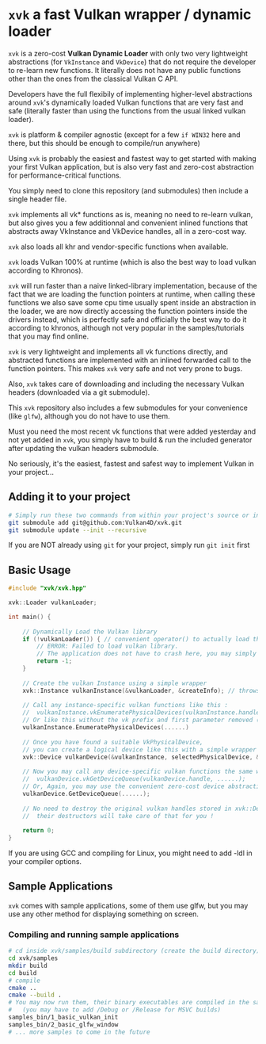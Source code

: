 # `xvk` a fast Vulkan wrapper / dynamic loader

`xvk` is a zero-cost **Vulkan Dynamic Loader** with only two very lightweight abstractions (for `VkInstance` and `VkDevice`) that do not require the developer to re-learn new functions. 
It literally does not have any public functions other than the ones from the classical Vulkan C API. 

Developers have the full flexibily of implementing higher-level abstractions around `xvk`'s dynamically loaded Vulkan functions that are very fast and safe (literally faster than using the functions from the usual linked vulkan loader). 

`xvk` is platform & compiler agnostic (except for a few `if WIN32` here and there, but this should be enough to compile/run anywhere)

Using `xvk` is probably the easiest and fastest way to get started with making your first Vulkan application, but is also very fast and zero-cost abstraction for performance-critical functions. 

You simply need to clone this repository (and submodules) then include a single header file.

`xvk` implements all vk* functions as is, meaning no need to re-learn vulkan, but also gives you a few additionnal and convenient inlined functions that abstracts away VkInstance and VkDevice handles, all in a zero-cost way. 

`xvk` also loads all khr and vendor-specific functions when available. 

`xvk` loads Vulkan 100% at runtime (which is also the best way to load vulkan according to Khronos). 

`xvk` will run faster than a naive linked-library implementation, because of the fact that we are loading the function pointers at runtime, when calling these functions we also save some cpu time usually spent inside an abstraction in the loader, we are now directly accessing the function pointers inside the drivers instead, which is perfectly safe and officially the best way to do it according to khronos, although not very popular in the samples/tutorials that you may find online. 

`xvk` is very lightweight and implements all vk functions directly, and abstracted functions are implemented with an inlined forwarded call to the function pointers. This makes `xvk` very safe and not very prone to bugs. 

Also, `xvk` takes care of downloading and including the necessary Vulkan headers (downloaded via a git submodule).

This `xvk` repository also includes a few submodules for your convenience (like `glfw`), although you do not have to use them. 

Must you need the most recent vk functions that were added yesterday and not yet added in `xvk`, you simply have to build & run the included generator after updating the vulkan headers submodule. 

No seriously, it's the easiest, fastest and safest way to implement Vulkan in your project... 

## Adding it to your project
```bash
# Simply run these two commands from within your project's source or include directory
git submodule add git@github.com:Vulkan4D/xvk.git
git submodule update --init --recursive
```

If you are NOT already using `git` for your project, simply run `git init` first

## Basic Usage

```C++
#include "xvk/xvk.hpp"

xvk::Loader vulkanLoader;

int main() {
	
	// Dynamically Load the Vulkan library
	if (!vulkanLoader()) { // convenient operator() to actually load the library
		// ERROR: Failed to load vulkan library. 
		// The application does not have to crash here, you may simply choose to use OpenGL instead...
		return -1;
	}
	
	// Create the vulkan Instance using a simple wrapper
	xvk::Instance vulkanInstance(&vulkanLoader, &createInfo); // throws if failed to create the instance
	
	// Call any instance-specific vulkan functions like this : 
	// 	vulkanInstance.vkEnumeratePhysicalDevices(vulkanInstance.handle, ......)
	// Or like this without the vk prefix and first parameter removed (a convenient zero-cost abstraction)
	vulkanInstance.EnumeratePhysicalDevices(......)
	
	// Once you have found a suitable VkPhysicalDevice, 
	// you can create a logical device like this with a simple wrapper : 
	xvk::Device vulkanDevice(&vulkanInstance, selectedPhysicalDevice, &deviceCreateInfo);
	
	// Now you may call any device-specific vulkan functions the same way as with the instance...
	// 	vulkanDevice.vkGetDeviceQueue(vulkanDevice.handle, ......);
	// Or, Again, you may use the convenient zero-cost device abstraction without the vk prefix...
	vulkanDevice.GetDeviceQueue(......);
	
	// No need to destroy the original vulkan handles stored in xvk::Device and xvk::Instance
	//	their destructors will take care of that for you !
	
	return 0;
}
```

If you are using GCC and compiling for Linux, you might need to add -ldl in your compiler options.

## Sample Applications

`xvk` comes with sample applications, some of them use glfw, but you may use any other method for displaying something on screen. 

### Compiling and running sample applications

```bash
# cd inside xvk/samples/build subdirectory (create the build directory)
cd xvk/samples
mkdir build
cd build
# compile
cmake ..
cmake --build .
# You may now run them, their binary executables are compiled in the samples/build/samples_bin directory 
#	(you may have to add /Debug or /Release for MSVC builds)
samples_bin/1_basic_vulkan_init
samples_bin/2_basic_glfw_window
# ... more samples to come in the future
```
